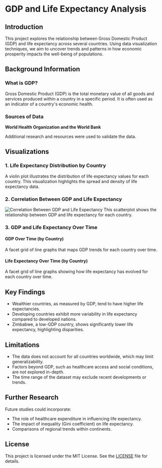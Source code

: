 # GDP and Life Expectancy Analysis

## Introduction

This project explores the relationship between Gross Domestic Product (GDP) and life expectancy across several countries. Using data visualization techniques, we aim to uncover trends and patterns in how economic prosperity impacts the well-being of populations.

## Background Information

### What is GDP?
Gross Domestic Product (GDP) is the total monetary value of all goods and services produced within a country in a specific period. It is often used as an indicator of a country's economic health.

### Sources of Data
**World Health Organization and the World Bank** 

Additional research and resources were used to validate the data.

## Visualizations

### 1. Life Expectancy Distribution by Country
A violin plot illustrates the distribution of life expectancy values for each country. This visualization highlights the spread and density of life expectancy data.

### 2. Correlation Between GDP and Life Expectancy
![Correlation Between GDP and Life Expectancy](./images/correlation_gdp_life_expectancy.png)
This scatterplot shows the relationship between GDP and life expectancy for each country.

### 3. GDP and Life Expectancy Over Time

#### GDP Over Time (by Country)
A facet grid of line graphs that maps GDP trends for each country over time.

#### Life Expectancy Over Time (by Country)
A facet grid of line graphs showing how life expectancy has evolved for each country over time.

## Key Findings
- Wealthier countries, as measured by GDP, tend to have higher life expectancies.
- Developing countries exhibit more variability in life expectancy compared to developed nations.
- Zimbabwe, a low-GDP country, shows significantly lower life expectancy, highlighting disparities.

## Limitations
- The data does not account for all countries worldwide, which may limit generalizability.
- Factors beyond GDP, such as healthcare access and social conditions, are not explored in-depth.
- The time range of the dataset may exclude recent developments or trends.

## Further Research
Future studies could incorporate:
- The role of healthcare expenditure in influencing life expectancy.
- The impact of inequality (Gini coefficient) on life expectancy.
- Comparisons of regional trends within continents.

## License
This project is licensed under the MIT License. See the [LICENSE](LICENSE) file for details.
